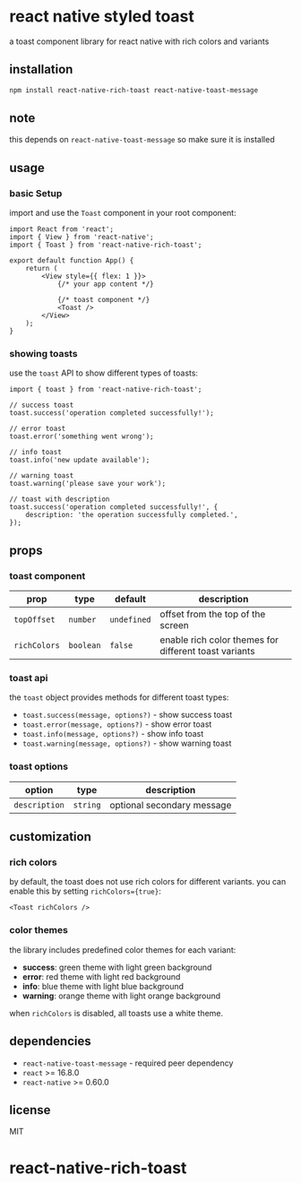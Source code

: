 # react native styled toast

a toast component library for react native with rich colors and variants

## installation

```bash
npm install react-native-rich-toast react-native-toast-message
```

## note

this depends on `react-native-toast-message` so make sure it is installed

## usage

### basic Setup

import and use the `Toast` component in your root component:

```tsx
import React from 'react';
import { View } from 'react-native';
import { Toast } from 'react-native-rich-toast';

export default function App() {
	return (
		<View style={{ flex: 1 }}>
			{/* your app content */}

			{/* toast component */}
			<Toast />
		</View>
	);
}
```

### showing toasts

use the `toast` API to show different types of toasts:

```tsx
import { toast } from 'react-native-rich-toast';

// success toast
toast.success('operation completed successfully!');

// error toast
toast.error('something went wrong');

// info toast
toast.info('new update available');

// warning toast
toast.warning('please save your work');

// toast with description
toast.success('operation completed successfully!', {
	description: 'the operation successfully completed.',
});
```

## props

### toast component

| prop         | type      | default     | description                                           |
| ------------ | --------- | ----------- | ----------------------------------------------------- |
| `topOffset`  | `number`  | `undefined` | offset from the top of the screen                     |
| `richColors` | `boolean` | `false`     | enable rich color themes for different toast variants |

### toast api

the `toast` object provides methods for different toast types:

- `toast.success(message, options?)` - show success toast
- `toast.error(message, options?)` - show error toast
- `toast.info(message, options?)` - show info toast
- `toast.warning(message, options?)` - show warning toast

### toast options

| option        | type     | description                |
| ------------- | -------- | -------------------------- |
| `description` | `string` | optional secondary message |

## customization

### rich colors

by default, the toast does not use rich colors for different variants. you can enable this by setting `richColors={true}`:

```tsx
<Toast richColors />
```

### color themes

the library includes predefined color themes for each variant:

- **success**: green theme with light green background
- **error**: red theme with light red background
- **info**: blue theme with light blue background
- **warning**: orange theme with light orange background

when `richColors` is disabled, all toasts use a white theme.

## dependencies

- `react-native-toast-message` - required peer dependency
- `react` >= 16.8.0
- `react-native` >= 0.60.0

## license

MIT

# react-native-rich-toast
